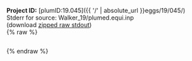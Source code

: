 **Project ID:** [plumID:19.045]({{ '/' | absolute_url }}eggs/19/045/)  
Stderr for source:  Walker_19/plumed.equi.inp   
(download [zipped raw stdout](plumed.equi.inp.plumed.stdout.txt.zip))  
{% raw %}
<pre>
</pre>
{% endraw %}
